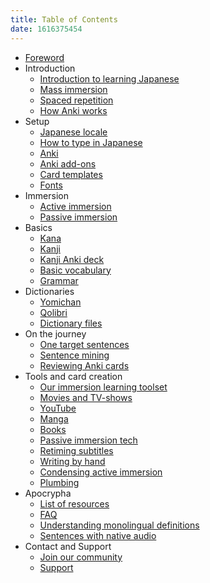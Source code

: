```yaml
---
title: Table of Contents
date: 1616375454
---
```


* [Foreword](foreword.html)
* Introduction
	* [Introduction to learning Japanese](introduction-to-learning-japanese.html)
	* [Mass immersion](mass-immersion.html)
	* [Spaced repetition](spaced-repetition.html)
	* [How Anki works](how-anki-works.html)
* Setup
	* [Japanese locale](japanese-locale.html)
	* [How to type in Japanese](how-to-type-in-japanese.html)
	* [Anki](setting-up-anki.html)
	* [Anki add-ons](useful-anki-add-ons-for-japanese.html)
	* [Card templates](discussing-various-card-templates.html)
	* [Fonts](japanese-fonts.html)
* Immersion
	* [Active immersion](active-immersion.html)
	* [Passive immersion](passive-immersion.html)
* Basics
	* [Kana](learning-kana-in-two-days.html)
	* [Kanji](learning-kanji.html)
	* [Kanji Anki deck](jp1k-anki-deck.html)
	* [Basic vocabulary](basic-vocabulary.html)
	* [Grammar](learning-grammar.html)
* Dictionaries
	* [Yomichan](setting-up-yomichan.html)
	* [Qolibri](setting-up-qolibri.html)
	* [Dictionary files](yomichan-and-epwing-dictionaries.html)
* On the journey
	* [One target sentences](one-target-sentences.html)
	* [Sentence mining](sentence-mining.html)
	* [Reviewing Anki cards](how-to-review.html)
* Tools and card creation
	* [Our immersion learning toolset](our-immersion-learning-toolset.html)
	* [Movies and TV-shows](mining-from-movies-and-tv-shows.html)
	* [YouTube](immersion-with-youtube.html)
	* [Manga](mining-from-manga.html)
	* [Books](reading-books.html)
	* [Passive immersion tech](passive-listening.html)
	* [Retiming subtitles](retiming-subtitles.html)
	* [Writing by hand](writing-japanese.html)
	* [Condensing active immersion](condensing-active-immersion.html)
	* [Plumbing](plumbing-for-language-learners.html)
* Apocrypha
	* [List of resources](resources.html)
	* [FAQ](tag_faq.html)
	* [Understanding monolingual definitions](understanding-monolingual-definitions.html)
	* [Sentences with native audio](ankidrone-sentence-pack.html)
* Contact and Support
	* [Join our community](join-our-community.html)
	* [Support](donating-to-tatsumoto.html)
